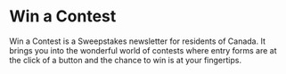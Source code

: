 # Win a Contest

Win a Contest is a Sweepstakes newsletter for residents of Canada. 
It brings you into the wonderful world of contests where entry forms are 
at the click of a button and the chance to win is at your fingertips.
